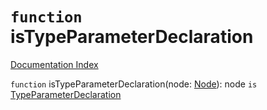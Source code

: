 # `function` isTypeParameterDeclaration

[Documentation Index](../README.md)

`function` isTypeParameterDeclaration(node: [Node](../interface.Node/README.md)): node `is` [TypeParameterDeclaration](../interface.TypeParameterDeclaration/README.md)

